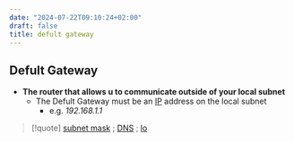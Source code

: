 ```yaml
---
date: "2024-07-22T09:10:24+02:00"
draft: false
title: defult gateway
---
```


## Defult Gateway

-   **The router that allows u to communicate outside of your local
    subnet**
    -   The Defult Gateway must be an
        [IP](/Network/Ref_OSI/IP) address on the local
        subnet
        -   e.g. *192.168.1.1*

> \[!quote\] [subnet
> mask](/Network/basic_network_connections/subnet_mask) ;
> [DNS](/Network/Phisicall/DNS) ;
> [lo](/Penetration/lo)
